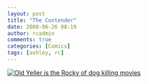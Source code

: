 ```yaml
---
layout: post
title: "The Contender"
date: 2008-06-26 08:19
author: rcadmin
comments: true
categories: [Comics]
tags: [ashley, rc]
---
```

<a href="http://bitsmack.com/wp/2008/06/26/the-contender/"><img title="Old Yeller is the Rocky of dog killing movies" src="http://dl.bitsmack.com/uploads/2008/06/20080626.jpg"/></a>
